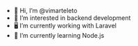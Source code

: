 - 👋 Hi, I’m @vimarteleto
- 👀 I’m interested in backend development
- 🖥️ I’m currently working with Laravel
- 🌱 I’m currently learning Node.js


<!---
vimarteleto/vimarteleto is a ✨ special ✨ repository because its `README.md` (this file) appears on your GitHub profile.
You can click the Preview link to take a look at your changes.
--->
